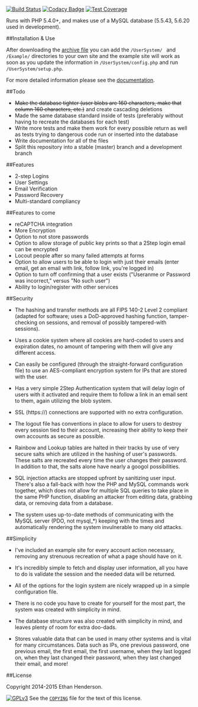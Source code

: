 [![Build Status](https://img.shields.io/circleci/project/Zbee/UserSystem.svg?style=flat)](http://l.zbee.me/1ANkrWS)
[![Codacy Badge](https://www.codacy.com/project/badge/a1e608648cd84fafa12ac64c18284c6f)](http://l.zbee.me/1cAI6Oi)
[![Test Coverage](https://codeclimate.com/github/Zbee/UserSystem/badges/coverage.svg)](http://l.zbee.me/1HO3gRX)

Runs with PHP 5.4.0+, and makes use of a MySQL database (5.5.43, 5.6.20 used in
development).

##Installation & Use

After downloading the [archive file](http://l.zbee.me/1MrcEiw) you can add the
`/UserSystem/ ` and `/Example/` directories to your own site and the example
site will work as soon as you update the information in
`/UserSystem/config.php` and run `/UserSystem/setup.php`.

For more detailed information please see the
[documentation](http://l.zbee.me/1KPsvcy).

##Todo
 * ~~Make the database tighter (user blobs are 160 characters, make that column
 160 characters, etc.)~~ and create cascading deletions
 * Made the same database standard inside of tests (preferably without having
 to recreate the databases for each test)
 * Write more tests and make them work for every possible return as well as
 tests trying to dangerous code run or inserted into the database
 * Write documentation for all of the files
 * Split this repository into a stable (master) branch and a development branch

##Features
* 2-step Logins
* User Settings
* Email Verification
* Password Recovery
* Multi-standard compliancy

##Features to come
* reCAPTCHA integration
* More Encryption
* Option to not store passwords
* Option to allow storage of public key prints so that a 2Step login email can
 be encrypted
* Locout people after so many failed attempts at forms
* Option to allow users to be able to login with just their emails (enter email,
 get an email with link, follow link, you're logged in)
* Option to turn off confirming that a user exists ("Useranme or Password was
 incorrect," versus "No such user")
* Ability to login/register with other services

##Security

* The hashing and transfer methods are all FIPS 140-2 Level 2 compliant (adapted
 for software; uses a DoD-approved hashing function, tamper-checking on
 sessions, and removal of possibly tampered-with sessions).

* Uses a cookie system where all cookies are hard-coded to users and expiration
 dates, no amount of tampering with them will give any different access.

* Can easily be configured (through the straight-forward configuration file) to
 use an AES-compliant encryption system for IPs that are stored with the user.

* Has a very simple 2Step Authentication system that will delay login of users
 with it activated and require them to follow a link in an email sent to them,
 again utilizing the blob system.

* SSL (https://) connections are supported with no extra configuration.

* The logout file has conventions in place to allow for users to destroy every
 session tied to their account, increasing their ability to keep their own
 accounts as secure as possible.

* Rainbow and Lookup tables are halted in their tracks by use of very secure
 salts which are utilized in the hashing of user's passwords. These salts are
 recreated every time the user changes their password. In addition to that, the
 salts alone have nearly a googol possibilities.

* SQL injection attacks are stopped upfront by sanitizing user input. There's
 also a fall-back with how the PHP and MySQL commands work together, which does
 not allow for multiple SQL queries to take place in the same PHP function,
 disabling an attacker from editing data, grabbing data, or removing data from
 a database.

* The system uses up-to-date methods of communicating with the MySQL server
 (PDO, not mysql_*) keeping with the times and automatically rendering the
 system invulnerable to many old attacks.

##Simplicity

* I've included an example site for every account action necessary, removing any
 strenuous recreation of what a page should have on it.

* It's incredibly simple to fetch and display user information, all you have to
 do is validate the session and the needed data will be returned.

* All of the options for the login system are nicely wrapped up in a simple
 configuration file.

* There is no code you have to create for yourself for the most part, the system
 was created with simplicity in mind.

* The database structure was also created with simplicity in mind, and leaves
 plenty of room for extra doo-dads.

* Stores valuable data that can be used in many other systems and is vital for
 many circumstances. Data such as IPs, one previous password, one previous
 email, the first email, the first username, when they last logged on, when
 they last changed their password, when they last changed their email, and
 more!

##License

Copyright 2014-2015 Ethan Henderson.

[![GPLv3](https://www.gnu.org/graphics/gplv3-127x51.png)](http://l.zbee.me/1SZtWYz)
See the [`COPYING`](http://l.zbee.me/1BN1Y7r) file for the text of this license.
